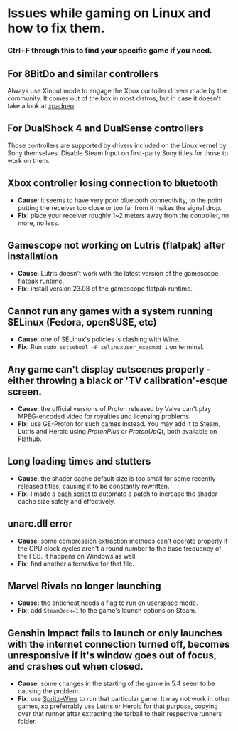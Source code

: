 # Issues while gaming on Linux and how to fix them.
### Ctrl+F through this to find your specific game if you need.

## For 8BitDo and similar controllers
Always use XInput mode to engage the Xbox contoller drivers made by the community. It comes out of the box in most distros, but in case it doesn't take a look at [xpadneo](https://github.com/atar-axis/xpadneo).

## For DualShock 4 and DualSense controllers
Those controllers are supported by drivers included on the Linux kernel by Sony themselves. Disable Steam Input on first-party Sony titles for those to work on them.

## Xbox controller losing connection to bluetooth
- **Cause**: it seems to have very poor bluetooth connectivity, to the point putting the receiver too close or too far from it makes the signal drop.
- **Fix**: place your receiver roughly 1~2 meters away from the controller, no more, no less.

## Gamescope not working on Lutris (flatpak) after installation
- **Cause**: Lutris doesn't work with the latest version of the gamescope flatpak runtime.
- **Fix:** install version 23.08 of the gamescope flatpak runtime.

## Cannot run any games with a system running SELinux (Fedora, openSUSE, etc)
- **Cause**: one of SELinux's policies is clashing with Wine.
- **Fix**: Run `sudo setsebool -P selinuxuser_execmod 1` on terminal.

## Any game can't display cutscenes properly - either throwing a black or 'TV calibration'-esque screen.
- **Cause**: the official versions of Proton released by Valve can't play MPEG-encoded video for royalties and licensing problems.
- **Fix**: use GE-Proton for such games instead. You may add it to Steam, Lutris and Heroic using *ProtonPlus* or *ProtonUpQt*, both available on [Flathub](https://flathub.org/).

## Long loading times and stutters
- **Cause**: the shader cache default size is too small for some recently released titles, causing it to be constantly rewritten.
- **Fix**: I made a [bash script](https://github.com/psygreg/shader-patcherx) to automate a patch to increase the shader cache size safely and effectively. 

## unarc.dll error
- **Cause**: some compression extraction methods can't operate properly if the CPU clock cycles aren't a round number to the base frequency of the FSB. It happens on Windows as well.
- **Fix**: find another alternative for that file.

## Marvel Rivals no longer launching
- **Cause:** the anticheat needs a flag to run on userspace mode.
- **Fix:** add `SteamDeck=1` to the game's launch options on Steam.

## Genshin Impact fails to launch or only launches with the internet connection turned off, becomes unresponsive if it's window goes out of focus, and crashes out when closed.
- **Cause**: some changes in the starting of the game in 5.4 seem to be causing the problem.
- **Fix**: use [Spritz-Wine](https://github.com/NelloKudo/WineBuilder/releases/tag/spritz-v10.6-1) to run that particular game. It may not work in other games, so preferrably use Lutris or Heroic for that purpose, copying over that runner after extracting the tarball to their respective runners folder.

